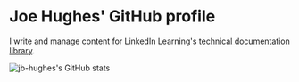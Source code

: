 # Joe Hughes' GitHub profile

I write and manage content for LinkedIn Learning's [technical documentation library](https://docs.microsoft.com/linkedin/learning/).

<img align="left" alt="jb-hughes's GitHub stats" src="https://github-readme-stats-2-five.vercel.app/api?username=jb-hughes&show_icons=true&theme=radical&count_private=true" />


<!---
jb-hughes/jb-hughes is a ✨ special ✨ repository because its `README.md` (this file) appears on your GitHub profile.
You can click the Preview link to take a look at your changes.
--->
